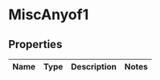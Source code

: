 
# MiscAnyof1

## Properties
| Name | Type | Description | Notes |
| ------------ | ------------- | ------------- | ------------- |



